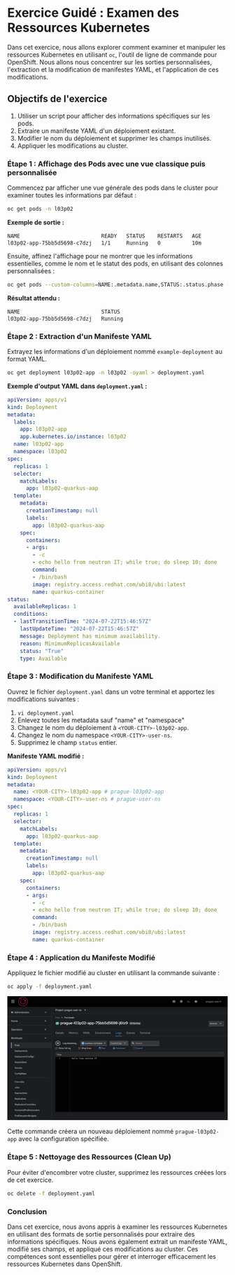 # Exercice Guidé : Examen des Ressources Kubernetes

Dans cet exercice, nous allons explorer comment examiner et manipuler les ressources Kubernetes en utilisant `oc`, l'outil de ligne de commande pour OpenShift. Nous allons nous concentrer sur les sorties personnalisées, l'extraction et la modification de manifestes YAML, et l'application de ces modifications.

## Objectifs de l'exercice

1. Utiliser un script pour afficher des informations spécifiques sur les pods.
2. Extraire un manifeste YAML d'un déploiement existant.
3. Modifier le nom du déploiement et supprimer les champs inutilisés.
4. Appliquer les modifications au cluster.


### Étape 1 : Affichage des Pods avec une vue classique puis personnalisée

Commencez par afficher une vue générale des pods dans le cluster pour examiner toutes les informations par défaut :

```bash
oc get pods -n l03p02
```

**Exemple de sortie :**
```
NAME                          READY   STATUS    RESTARTS   AGE
l03p02-app-75bb5d5698-c7dzj   1/1     Running   0          10m
```

Ensuite, affinez l'affichage pour ne montrer que les informations essentielles, comme le nom et le statut des pods, en utilisant des colonnes personnalisées :

```bash
oc get pods --custom-columns=NAME:.metadata.name,STATUS:.status.phase -n l03p02
```

**Résultat attendu :**
```
NAME                          STATUS
l03p02-app-75bb5d5698-c7dzj   Running
```


### Étape 2 : Extraction d'un Manifeste YAML

Extrayez les informations d'un déploiement nommé `example-deployment` au format YAML.

```bash
oc get deployment l03p02-app -n l03p02 -oyaml > deployment.yaml
```

**Exemple d'output YAML dans `deployment.yaml` :**

```yaml
apiVersion: apps/v1
kind: Deployment
metadata:
  labels:
    app: l03p02-app
    app.kubernetes.io/instance: l03p02
  name: l03p02-app
  namespace: l03p02
spec:
  replicas: 1
  selector:
    matchLabels:
      app: l03p02-quarkus-aap
  template:
    metadata:
      creationTimestamp: null
      labels:
        app: l03p02-quarkus-aap
    spec:
      containers:
      - args:
        - -c
        - echo hello from neutron IT; while true; do sleep 10; done
        command:
        - /bin/bash
        image: registry.access.redhat.com/ubi8/ubi:latest
        name: quarkus-container
status:
  availableReplicas: 1
  conditions:
  - lastTransitionTime: "2024-07-22T15:46:57Z"
    lastUpdateTime: "2024-07-22T15:46:57Z"
    message: Deployment has minimum availability.
    reason: MinimumReplicasAvailable
    status: "True"
    type: Available
```

### Étape 3 : Modification du Manifeste YAML

Ouvrez le fichier `deployment.yaml` dans un votre terminal et apportez les modifications suivantes :


1. ```vi deployment.yaml ```
2. Enlevez toutes les metadata sauf "name" et "namespace"
2. Changez le nom du déploiement à `<YOUR-CITY>-l03p02-app`.
3. Changez le nom du namespace `<YOUR-CITY>-user-ns`.
4. Supprimez le champ `status` entier.

**Manifeste YAML modifié :**

```yaml
apiVersion: apps/v1
kind: Deployment
metadata:
  name: <YOUR-CITY>-l03p02-app # prague-l03p02-app
  namespace: <YOUR-CITY>-user-ns # prague-user-ns
spec:
  replicas: 1
  selector:
    matchLabels:
      app: l03p02-quarkus-aap
  template:
    metadata:
      creationTimestamp: null
      labels:
        app: l03p02-quarkus-aap
    spec:
      containers:
      - args:
        - -c
        - echo hello from neutron IT; while true; do sleep 10; done
        command:
        - /bin/bash
        image: registry.access.redhat.com/ubi8/ubi:latest
        name: quarkus-container
```

### Étape 4 : Application du Manifeste Modifié

Appliquez le fichier modifié au cluster en utilisant la commande suivante :

```bash
oc apply -f deployment.yaml
```
![prague app](./images/prague-l03p02-app.png)

Cette commande créera un nouveau déploiement nommé `prague-l03p02-app` avec la configuration spécifiée.

### Étape 5 : Nettoyage des Ressources (Clean Up)

Pour éviter d'encombrer votre cluster, supprimez les ressources créées lors de cet exercice. 

```bash
oc delete -f deployment.yaml
```


### Conclusion

Dans cet exercice, nous avons appris à examiner les ressources Kubernetes en utilisant des formats de sortie personnalisés pour extraire des informations spécifiques. Nous avons également extrait un manifeste YAML, modifié ses champs, et appliqué ces modifications au cluster. Ces compétences sont essentielles pour gérer et interroger efficacement les ressources Kubernetes dans OpenShift.
